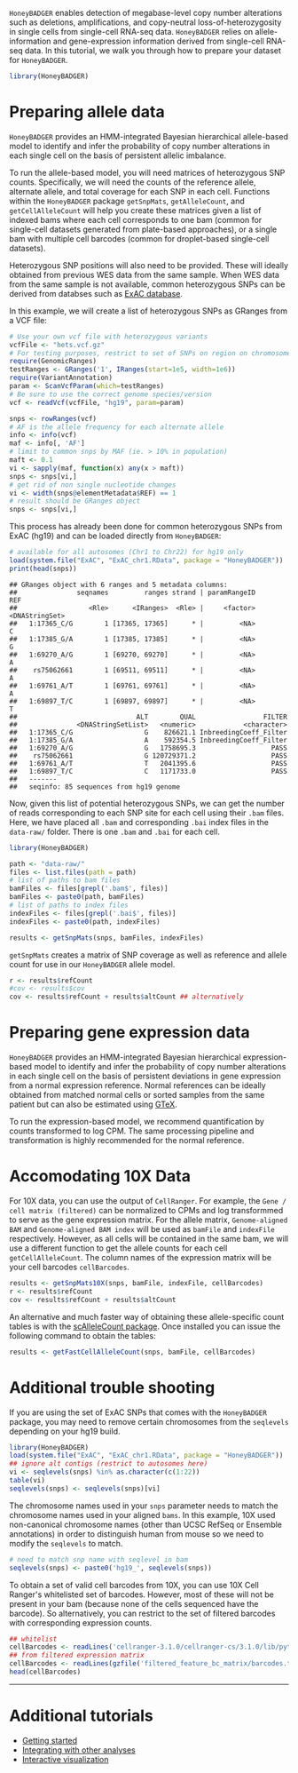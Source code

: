 `HoneyBADGER` enables detection of megabase-level copy number alterations such as deletions, amplifications, and copy-neutral loss-of-heterozygosity in single cells from single-cell RNA-seq data. `HoneyBADGER` relies on allele-information and gene-expression information derived from single-cell RNA-seq data. In this tutorial, we walk you through how to prepare your dataset for `HoneyBADGER`.

``` r
library(HoneyBADGER)
```

Preparing allele data
=====================

`HoneyBADGER` provides an HMM-integrated Bayesian hierarchical allele-based model to identify and infer the probability of copy number alterations in each single cell on the basis of persistent allelic imbalance.

To run the allele-based model, you will need matrices of heterozygous SNP counts. Specifically, we will need the counts of the reference allele, alternate allele, and total coverage for each SNP in each cell. Functions within the `HoneyBADGER` package `getSnpMats`, `getAlleleCount`, and `getCellAlleleCount` will help you create these matrices given a list of indexed bams where each cell corresponds to one bam (common for single-cell datasets generated from plate-based approaches), or a single bam with multiple cell barcodes (common for droplet-based single-cell datasets).

Heterozygous SNP positions will also need to be provided. These will ideally obtained from previous WES data from the same sample. When WES data from the same sample is not available, common heterozygous SNPs can be derived from databses such as [ExAC database](http://exac.broadinstitute.org/).

In this example, we will create a list of heterozygous SNPs as GRanges from a VCF file:

``` r
# Use your own vcf file with heterozygous variants
vcfFile <- "hets.vcf.gz"
# For testing purposes, restrict to set of SNPs on region on chromosome 1
require(GenomicRanges)
testRanges <- GRanges('1', IRanges(start=1e5, width=1e6))
require(VariantAnnotation)
param <- ScanVcfParam(which=testRanges)
# Be sure to use the correct genome species/version
vcf <- readVcf(vcfFile, "hg19", param=param)

snps <- rowRanges(vcf) 
# AF is the allele frequency for each alternate allele
info <- info(vcf)
maf <- info[, 'AF'] 
# limit to common snps by MAF (ie. > 10% in population)
maft <- 0.1
vi <- sapply(maf, function(x) any(x > maft))
snps <- snps[vi,]
# get rid of non single nucleotide changes
vi <- width(snps@elementMetadata$REF) == 1
# result should be GRanges object
snps <- snps[vi,]
```

This process has already been done for common heterozygous SNPs from ExAC (hg19) and can be loaded directly from `HoneyBADGER`:

``` r
# available for all autosomes (Chr1 to Chr22) for hg19 only
load(system.file("ExAC", "ExAC_chr1.RData", package = "HoneyBADGER"))
print(head(snps))
```

    ## GRanges object with 6 ranges and 5 metadata columns:
    ##               seqnames         ranges strand | paramRangeID            REF
    ##                  <Rle>      <IRanges>  <Rle> |     <factor> <DNAStringSet>
    ##   1:17365_C/G        1 [17365, 17365]      * |         <NA>              C
    ##   1:17385_G/A        1 [17385, 17385]      * |         <NA>              G
    ##   1:69270_A/G        1 [69270, 69270]      * |         <NA>              A
    ##    rs75062661        1 [69511, 69511]      * |         <NA>              A
    ##   1:69761_A/T        1 [69761, 69761]      * |         <NA>              A
    ##   1:69897_T/C        1 [69897, 69897]      * |         <NA>              T
    ##                              ALT        QUAL                 FILTER
    ##               <DNAStringSetList>   <numeric>            <character>
    ##   1:17365_C/G                  G    826621.1 InbreedingCoeff_Filter
    ##   1:17385_G/A                  A    592354.5 InbreedingCoeff_Filter
    ##   1:69270_A/G                  G   1758695.3                   PASS
    ##    rs75062661                  G 120729371.2                   PASS
    ##   1:69761_A/T                  T   2041395.6                   PASS
    ##   1:69897_T/C                  C   1171733.0                   PASS
    ##   -------
    ##   seqinfo: 85 sequences from hg19 genome

Now, given this list of potential heterozygous SNPs, we can get the number of reads corresponding to each SNP site for each cell using their `.bam` files. Here, we have placed all `.bam` and corresponding `.bai` index files in the `data-raw/` folder. There is one `.bam` and `.bai` for each cell.

``` r
library(HoneyBADGER)

path <- "data-raw/"
files <- list.files(path = path)
# list of paths to bam files
bamFiles <- files[grepl('.bam$', files)]
bamFiles <- paste0(path, bamFiles) 
# list of paths to index files
indexFiles <- files[grepl('.bai$', files)] 
indexFiles <- paste0(path, indexFiles) 

results <- getSnpMats(snps, bamFiles, indexFiles)
```

`getSnpMats` creates a matrix of SNP coverage as well as reference and allele count for use in our `HoneyBADGER` allele model.

``` r
r <- results$refCount
#cov <- results$cov
cov <- results$refCount + results$altCount ## alternatively
```

Preparing gene expression data
==============================

`HoneyBADGER` provides an HMM-integrated Bayesian hierarchical expression-based model to identify and infer the probability of copy number alterations in each single cell on the basis of persistent deviations in gene expression from a normal expression reference. Normal references can be ideally obtained from matched normal cells or sorted samples from the same patient but can also be estimated using [GTeX](https://www.gtexportal.org/home/).

To run the expression-based model, we recommend quantification by counts transformed to log CPM. The same processing pipeline and transformation is highly recommended for the normal reference.

Accomodating 10X Data
=====================

For 10X data, you can use the output of `CellRanger`. For example, the `Gene / cell matrix (filtered)` can be normalized to CPMs and log transformmed to serve as the gene expression matrix. For the allele matrix, `Genome-aligned BAM` and `Genome-aligned BAM index` will be used as `bamFile` and `indexFile` respectively. However, as all cells will be contained in the same bam, we will use a different function to get the allele counts for each cell `getCellAlleleCount`. The column names of the expression matrix will be your cell barcodes `cellBarcodes`.

``` r
results <- getSnpMats10X(snps, bamFile, indexFile, cellBarcodes)
r <- results$refCount
cov <- results$refCount + results$altCount
```

An alternative and much faster way of obtaining these allele-specific count tables is with the [scAlleleCount package](https://github.com/barkasn/scAlleleCount). Once installed you can issue the following command to obtain the tables:

``` r
results <- getFastCellAlleleCount(snps, bamFile, cellBarcodes)
```

Additional trouble shooting
=====================

If you are using the set of ExAC SNPs that comes with the `HoneyBADGER` package, you may need to remove certain chromosomes from the `seqlevels` depending on your hg19 build.

``` r
library(HoneyBADGER)
load(system.file("ExAC", "ExAC_chr1.RData", package = "HoneyBADGER"))
## ignore alt contigs (restrict to autosomes here)
vi <- seqlevels(snps) %in% as.character(c(1:22))
table(vi)
seqlevels(snps) <- seqlevels(snps)[vi]
```

The chromosome names used in your `snps` parameter needs to match the chromosome names used in your aligned `bams`. In this example, 10X used non-canonical chromosome names (other than UCSC RefSeq or Ensemble annotations) in order to distinguish human from mouse so we need to modify the `seqlevels` to match.

``` r
# need to match snp name with seqlevel in bam
seqlevels(snps) <- paste0('hg19_', seqlevels(snps))
```

To obtain a set of valid cell barcodes from 10X, you can use 10X Cell Ranger's whitelisted set of barcodes. However, most of these will not be present in your bam (because none of the cells sequenced have the barcode). So alternatively, you can restrict to the set of filtered barcodes with corresponding expression counts. 

``` r
## whitelist
cellBarcodes <- readLines('cellranger-3.1.0/cellranger-cs/3.1.0/lib/python/cellranger/barcodes/737K-august-2016.txt')
## from filtered expression matrix
cellBarcodes <- readLines(gzfile('filtered_feature_bc_matrix/barcodes.tsv.gz')) ## barcodes with expression counts (filtered)
head(cellBarcodes)
```

---

# Additional tutorials
- [Getting started](Getting_Started.md)
- [Integrating with other analyses](Integrating.md)
- [Interactive visualization](https://jef.works/blog/2018/04/15/interactive-honeybadger-laf-profiles/)

